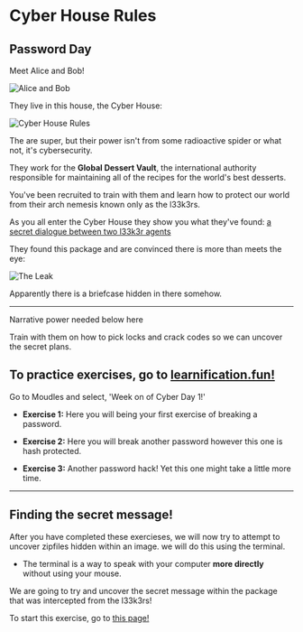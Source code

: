 # Cyber House Rules

## Password Day

Meet Alice and Bob!

![Alice and Bob](https://physicsworld.com/wp-content/uploads/2013/04/PW-2013-04-163-Communication-without-particles-pic1.jpg)

They live in this house, the Cyber House:

![Cyber House Rules](https://i2.wp.com/www.intelligentliving.co/wp-content/uploads/2020/01/cyberhouse-2.jpg)

The are super, but their power isn't from some radioactive spider or what not, it's cybersecurity.  

They work for the **Global Dessert Vault**, the international authority responsible for maintaining all of the recipes for the world's best desserts.  

You've been recruited to train with them and learn how to protect our world from their arch nemesis known only as the l33k3rs.

As you all enter the Cyber House they show you what they've found:  [a secret dialogue between two l33k3r agents](https://udel.codes/cyber1/chat_log/chat.html)

They found this package and are convinced there is more than meets the eye:

![The Leak](https://udel.codes/cyber1/chat_log/leek.png)

Apparently there is a briefcase hidden in there somehow.

----
Narrative power needed below here

Train with them on how to pick locks and crack codes so we can uncover the secret plans.

## To practice exercises, go to <a href="https://learnification.fun/" target="_blank">learnification.fun!</a>
Go to Moudles and select, 'Week on of Cyber Day 1!'

* **Exercise 1:** Here you will being your first exercise of breaking a password.

* **Exercise 2:** Here you will break another password however this one is hash protected.

* **Exercise 3:** Another password hack! Yet this one might take a little more time. 

-----
## Finding the secret message!
After you have completed these exercieses, we will now try to attempt to uncover zipfiles hidden within an image. we will do this using the terminal. 
* The terminal is a way to speak with your computer **more directly** without using your mouse.

We are going to try and uncover the secret message within the package that was intercepted from the l33k3rs!

To start this exercise, go to
<a href="https://udel.codes/cyber1/steps-to-bruteforce" target="_blank">this page!</a>



